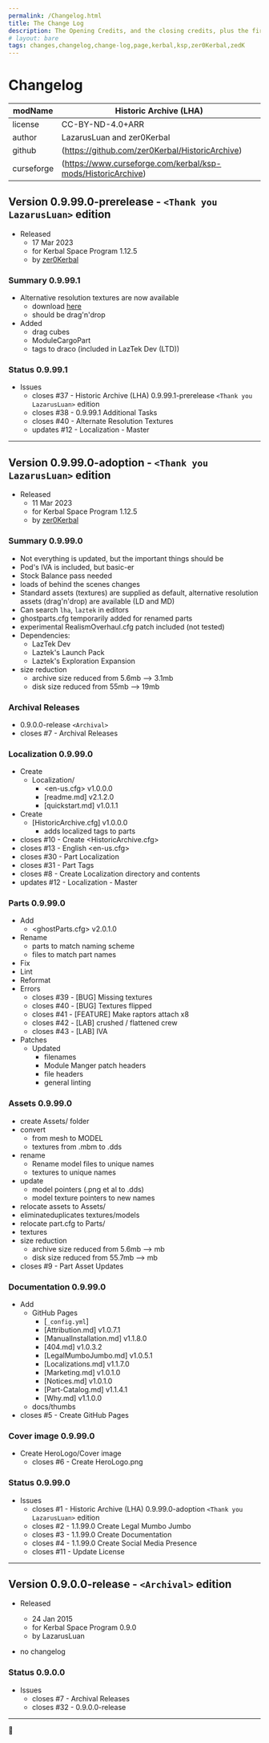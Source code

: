 ```yaml
---
permalink: /Changelog.html
title: The Change Log
description: The Opening Credits, and the closing credits, plus the first of two (or is three) end credit scenes
# layout: bare
tags: changes,changelog,change-log,page,kerbal,ksp,zer0Kerbal,zedK
---
```

<!-- hdr-changelog.md v1.0.0.1
Historic Archive (LHA)
created: 13 May 2022
updated: 05 Nov 2022
CC BY-ND 4.0 by zer0Kerbal -->  
# Changelog  
  
| modName    | Historic Archive (LHA)                                       |
| ---------- | ------------------------------------------------------------ |
| license    | CC-BY-ND-4.0+ARR                                             |
| author     | LazarusLuan and zer0Kerbal                                   |
| github     | (https://github.com/zer0Kerbal/HistoricArchive)              |
| curseforge | (https://www.curseforge.com/kerbal/ksp-mods/HistoricArchive) |

## Version 0.9.99.0-prerelease - `<Thank you LazarusLuan>` edition

* Released
  * 17 Mar 2023
  * for Kerbal Space Program 1.12.5
  * by [zer0Kerbal](https://github.com/zer0Kerbal)

### Summary 0.9.99.1

* Alternative resolution textures are now available
  * download [here](https://www.curseforge.com/kerbal/ksp-mods/HistoricArchiveTextures)
  * should be drag'n'drop
* Added
  * drag cubes
  * ModuleCargoPart
  * tags to draco (included in LazTek Dev (LTD))

### Status 0.9.99.1

* Issues
  * closes #37 - Historic Archive (LHA) 0.9.99.1-prerelease `<Thank you LazarusLuan>` edition
  * closes #38 - 0.9.99.1 Additional Tasks
  * closes #40 - Alternate Resolution Textures
  * updates #12 - Localization - Master

---

## Version 0.9.99.0-adoption - `<Thank you LazarusLuan>` edition

* Released
  * 11 Mar 2023
  * for Kerbal Space Program 1.12.5
  * by [zer0Kerbal](https://github.com/zer0Kerbal)

### Summary 0.9.99.0

* Not everything is updated, but the important things should be
* Pod's IVA is included, but basic-er
* Stock Balance pass needed
* loads of behind the scenes changes
* Standard assets (textures) are supplied as default, alternative resolution assets (drag'n'drop) are available (LD and MD)
* Can search `lha`, `laztek` in editors
* ghostparts.cfg temporarily added for renamed parts
* experimental RealismOverhaul.cfg patch included (not tested)
* Dependencies:
  * LazTek Dev
  * Laztek's Launch Pack
  * Laztek's Exploration Expansion
* size reduction
  * archive size reduced from 5.6mb --> 3.1mb
  * disk size reduced from 55mb --> 19mb

### Archival Releases

* 0.9.0.0-release `<Archival>`
* closes #7 - Archival Releases

### Localization 0.9.99.0

* Create
  * Localization/
    * <en-us.cfg> v1.0.0.0
    * [readme.md] v2.1.2.0
    * [quickstart.md] v1.0.1.1
* Create
  * [HistoricArchive.cfg] v1.0.0.0
    * adds localized tags to parts
* closes #10 - Create <HistoricArchive.cfg>
* closes #13 - English <en-us.cfg>
* closes #30 - Part Localization
* closes #31 - Part Tags
* closes #8 - Create Localization directory and contents
* updates #12 - Localization - Master

### Parts 0.9.99.0

* Add
  * <ghostParts.cfg> v2.0.1.0
* Rename
  * parts to match naming scheme
  * files to match part names
* Fix
* Lint
* Reformat
* Errors
  * closes #39 - [BUG] Missing textures
  * closes #40 - [BUG] Textures flipped
  * closes #41 - [FEATURE] Make raptors attach x8
  * closes #42 - [LAB] crushed / flattened crew
  * closes #43 - [LAB] IVA
* Patches
  * Updated
    * filenames
    * Module Manger patch headers
    * file headers
    * general linting

### Assets 0.9.99.0

* create Assets/ folder
* convert
  * from mesh to MODEL
  * textures from .mbm to .dds
* rename
  * Rename model files to unique names
  * textures to unique names
* update
  * model pointers (.png et al to .dds)
  * model texture pointers to new names
* relocate assets to Assets/
* eliminateduplicates textures/models
* relocate part.cfg to Parts/
* textures
* size reduction
  * archive size reduced from 5.6mb --> mb
  * disk size reduced from 55.7mb --> mb
* closes #9 - Part Asset Updates

### Documentation 0.9.99.0

* Add
  * GitHub Pages
    * [`_config.yml`]
    * [Attribution.md] v1.0.7.1
    * [ManualInstallation.md] v1.1.8.0
    * [404.md] v1.0.3.2
    * [LegalMumboJumbo.md] v1.0.5.1
    * [Localizations.md] v1.1.7.0
    * [Marketing.md] v1.0.1.0
    * [Notices.md] v1.0.1.0
    * [Part-Catalog.md] v1.1.4.1
    * [Why.md] v1.1.0.0
  * docs/thumbs
* closes #5 - Create GitHub Pages

### Cover image 0.9.99.0

* Create HeroLogo/Cover image
  * closes #6 - Create HeroLogo.png

### Status 0.9.99.0

* Issues
  * closes #1 - Historic Archive (LHA) 0.9.99.0-adoption `<Thank you LazarusLuan>` edition
  * closes #2 - 1.1.99.0 Create Legal Mumbo Jumbo
  * closes #3 - 1.1.99.0 Create Documentation
  * closes #4 - 1.1.99.0 Create Social Media Presence
  * closes #11 - Update License

---

## Version 0.9.0.0-release - `<Archival>` edition

* Released
  * 24 Jan 2015
  * for Kerbal Space Program 0.9.0
  * by LazarusLuan

* no changelog

### Status 0.9.0.0

* Issues
  * closes #7 - Archival Releases
  * closes #32 - 0.9.0.0-release

---
